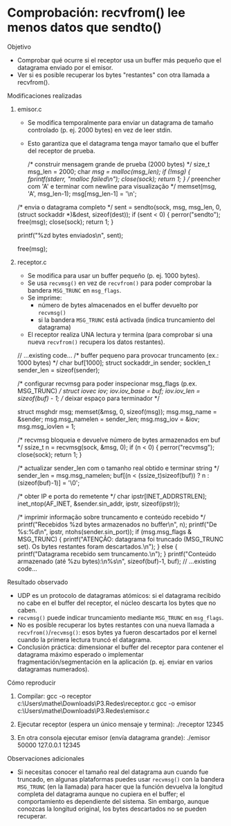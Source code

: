 # Comprobación: recvfrom() lee menos datos que sendto()

Objetivo
- Comprobar qué ocurre si el receptor usa un buffer más pequeño que el datagrama enviado por el emisor.
- Ver si es posible recuperar los bytes "restantes" con otra llamada a recvfrom().

Modificaciones realizadas
1. emisor.c
   - Se modifica temporalmente para enviar un datagrama de tamaño controlado (p. ej. 2000 bytes) en vez de leer stdin.
   - Esto garantiza que el datagrama tenga mayor tamaño que el buffer del receptor de prueba.

       /* construir mensagem grande de prueba (2000 bytes) */
    size_t msg_len = 2000;
    char *msg = malloc(msg_len);
    if (!msg) {
        fprintf(stderr, "malloc failed\n");
        close(sock);
        return 1;
    }
    /* preencher com 'A' e terminar com newline para visualização */
    memset(msg, 'A', msg_len-1);
    msg[msg_len-1] = '\n';

    /* envia o datagrama completo */
    sent = sendto(sock, msg, msg_len, 0, (struct sockaddr *)&dest, sizeof(dest));
    if (sent < 0) {
        perror("sendto");
        free(msg);
        close(sock);
        return 1;
    }

    printf("%zd bytes enviados\n", sent);

    free(msg);

2. receptor.c
   - Se modifica para usar un buffer pequeño (p. ej. 1000 bytes).
   - Se usa `recvmsg()` en vez de `recvfrom()` para poder comprobar la bandera `MSG_TRUNC` en `msg_flags`.
   - Se imprime:
     - número de bytes almacenados en el buffer devuelto por `recvmsg()`
     - si la bandera `MSG_TRUNC` está activada (indica truncamiento del datagrama)
   - El receptor realiza UNA lectura y termina (para comprobar si una nueva `recvfrom()` recupera los datos restantes).

   // ...existing code...
    /* buffer pequeno para provocar truncamento (ex.: 1000 bytes) */
    char buf[1000];
    struct sockaddr_in sender;
    socklen_t sender_len = sizeof(sender);

    /* configurar recvmsg para poder inspecionar msg_flags (p.ex. MSG_TRUNC) */
    struct iovec iov;
    iov.iov_base = buf;
    iov.iov_len = sizeof(buf) - 1; /* deixar espaço para terminador */

    struct msghdr msg;
    memset(&msg, 0, sizeof(msg));
    msg.msg_name = &sender;
    msg.msg_namelen = sender_len;
    msg.msg_iov = &iov;
    msg.msg_iovlen = 1;

    /* recvmsg bloqueia e devuelve número de bytes armazenados em buf */
    ssize_t n = recvmsg(sock, &msg, 0);
    if (n < 0) {
        perror("recvmsg");
        close(sock);
        return 1;
    }

    /* actualizar sender_len com o tamanho real obtido e terminar string */
    sender_len = msg.msg_namelen;
    buf[(n < (ssize_t)sizeof(buf)) ? n : (sizeof(buf)-1)] = '\0';

    /* obter IP e porta do remetente */
    char ipstr[INET_ADDRSTRLEN];
    inet_ntop(AF_INET, &sender.sin_addr, ipstr, sizeof(ipstr));

    /* imprimir informação sobre truncamento e conteúdo recebido */
    printf("Recebidos %zd bytes armazenados no buffer\n", n);
    printf("De %s:%d\n", ipstr, ntohs(sender.sin_port));
    if (msg.msg_flags & MSG_TRUNC) {
        printf("ATENÇÃO: datagrama foi truncado (MSG_TRUNC set). Os bytes restantes foram descartados.\n");
    } else {
        printf("Datagrama recebido sem truncamento.\n");
    }
    printf("Conteúdo armazenado (até %zu bytes):\n%s\n", sizeof(buf)-1, buf);
// ...existing code...

Resultado observado
- UDP es un protocolo de datagramas atómicos: si el datagrama recibido no cabe en el buffer del receptor, el núcleo descarta los bytes que no caben.
- `recvmsg()` puede indicar truncamiento mediante `MSG_TRUNC` en `msg_flags`.
- No es posible recuperar los bytes restantes con una nueva llamada a `recvfrom()`/`recvmsg()`: esos bytes ya fueron descartados por el kernel cuando la primera lectura truncó el datagrama.
- Conclusión práctica: dimensionar el buffer del receptor para contener el datagrama máximo esperado o implementar fragmentación/segmentación en la aplicación (p. ej. enviar en varios datagramas numerados).

Cómo reproducir
1. Compilar:
   gcc -o receptor c:\Users\mathe\Downloads\P3.Redes\receptor.c
   gcc -o emisor c:\Users\mathe\Downloads\P3.Redes\emisor.c

2. Ejecutar receptor (espera un único mensaje y termina):
   ./receptor 12345

3. En otra consola ejecutar emisor (envía datagrama grande):
   ./emisor 50000 127.0.0.1 12345

Observaciones adicionales
- Si necesitas conocer el tamaño real del datagrama aun cuando fue truncado, en algunas plataformas puedes usar `recvmsg()` con la bandera `MSG_TRUNC` (en la llamada) para hacer que la función devuelva la longitud completa del datagrama aunque no cupiera en el buffer; el comportamiento es dependiente del sistema. Sin embargo, aunque conozcas la longitud original, los bytes descartados no se pueden recuperar.

